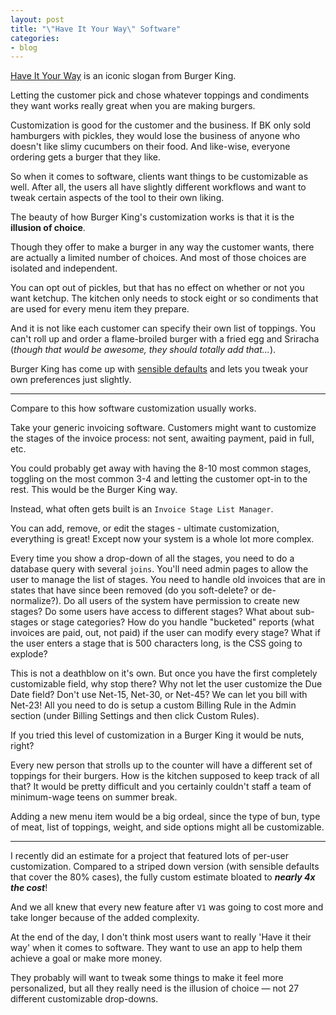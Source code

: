 ```yaml
---
layout: post
title: "\"Have It Your Way\" Software"
categories:
- blog
---
```


[Have It Your Way][ad] is an iconic slogan from Burger King.

[ad]: http://www.youtube.com/watch?feature=player_embedded&v=u4YAcsAe6UI

Letting the customer pick and chose whatever toppings and
condiments they want works really great when you are making
burgers.

Customization is good for the customer and the business. If BK
only sold hamburgers with pickles, they would lose the business
of anyone who doesn't like slimy cucumbers on their food. And 
like-wise, everyone ordering gets a burger that they like.

So when it comes to software, clients want things to be customizable
as well. After all, the users all have slightly different workflows
and want to tweak certain aspects of the tool to their own liking.

The beauty of how Burger King's customization works is that
it is the **illusion of choice**. 

Though they offer to make a burger in any way the customer wants,
there are actually a limited number of choices. And most of those
choices are isolated and independent.

You can opt out of pickles, but that has no effect on whether or
not you want ketchup. The kitchen only needs to stock eight or so
condiments that are used for every menu item they prepare.

And it is not like each customer can specify their own list of
toppings. You can't roll up and order a flame-broiled burger with
a fried egg and Sriracha (*though that would be awesome, they should
totally add that...*).

Burger King has come up with [sensible defaults][sd] and lets you
tweak your own preferences just slightly.

[sd]: http://patrickrhone.com/2010/11/08/sensible-defaults/

---

Compare to this how software customization usually works.

Take your generic invoicing software. Customers might want to
customize the stages of the invoice process: not sent, awaiting
payment, paid in full, etc.

You could probably get away with having the 8-10 most common stages,
toggling on the most common 3-4 and letting the customer opt-in to
the rest. This would be the Burger King way.

Instead, what often gets built is an `Invoice Stage List Manager`.

You can add, remove, or edit the stages - ultimate 
customization, everything is great! Except now your system is a 
whole lot more complex.

Every time you show a drop-down of all the stages, you need to do a
database query with several `joins`. You'll need admin pages to 
allow the user to manage the list of stages. You need to handle
old invoices that are in states that have since been removed (do 
you soft-delete? or de-normalize?). Do all users of the system
have permission to create new stages? Do some users have access to
different stages? What about sub-stages or stage categories? How
do you handle "bucketed" reports (what invoices are paid, out, not
paid) if the user can modify every stage? What if the user enters
a stage that is 500 characters long, is the CSS going to explode?

This is not a deathblow on it's own. But once you have the first
completely customizable field, why stop there? Why not let the
user customize the Due Date field? Don't use Net-15, Net-30, or
Net-45? We can let you bill with Net-23! All you need to do is
setup a custom Billing Rule in the Admin section (under Billing
Settings and then click Custom Rules).

If you tried this level of customization in a Burger King it would
be nuts, right?

Every new person that strolls up to the counter will have a 
different set of toppings for their burgers. How is the kitchen
supposed to keep track of all that? It would be pretty difficult
and you certainly couldn't staff a team of minimum-wage teens on
summer break.

Adding a new menu item would be a big ordeal, since the type of bun,
type of meat, list of toppings, weight, and side options might all
be customizable.

---

I recently did an estimate for a project that featured lots of
per-user customization. Compared to a striped down version (with
sensible defaults that cover the 80% cases), the fully custom
estimate bloated to ***nearly 4x the cost***!

And we all knew that every new feature after `V1` was going to cost
more and take longer because of the added complexity.

At the end of the day, I don't think most users want to really 'Have
it their way' when it comes to software. They want to use an
app to help them achieve a goal or make more money. 

They probably will want to tweak some things to make it feel more
personalized, but all they really need is the illusion of choice
&mdash; not 27 different customizable drop-downs.

